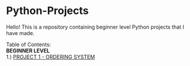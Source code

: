 # Python-Projects
Hello! This is a repository containing beginner level Python projects that I have made.

Table of Contents:    
**BEGINNER LEVEL**    
1.) [PROJECT 1 - ORDERING SYSTEM]([url](https://github.com/RDC4321/Python-Projects/blob/main/PROJ%201%20-%20ORDERING%20SYSTEM.py))
